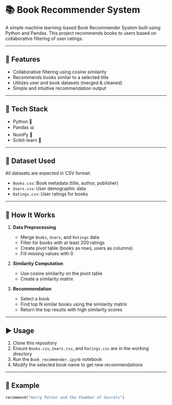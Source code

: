 # 📚 Book Recommender System

A simple machine learning-based Book Recommender System built using Python and Pandas. This project recommends books to users based on collaborative filtering of user ratings.

---

## 🚀 Features

- Collaborative filtering using cosine similarity
- Recommends books similar to a selected title
- Utilizes user and book datasets (merged & cleaned)
- Simple and intuitive recommendation output

---

## 🧰 Tech Stack

- Python 🐍
- Pandas 📊
- NumPy 🔢
- Scikit-learn 🤖

---

## 📁 Dataset Used

All datasets are expected in CSV format:

- `Books.csv`: Book metadata (title, author, publisher)
- `Users.csv`: User demographic data
- `Ratings.csv`: User ratings for books

---

## 🧠 How It Works

1. **Data Preprocessing**
   - Merge `Books`, `Users`, and `Ratings` data
   - Filter for books with at least 200 ratings
   - Create pivot table (books as rows, users as columns)
   - Fill missing values with 0

2. **Similarity Computation**
   - Use cosine similarity on the pivot table
   - Create a similarity matrix

3. **Recommendation**
   - Select a book
   - Find top N similar books using the similarity matrix
   - Return the top results with high similarity scores

---

## ▶️ Usage

1. Clone this repository
2. Ensure `Books.csv`, `Users.csv`, and `Ratings.csv` are in the working directory
3. Run the `Book_recommender.ipynb` notebook
4. Modify the selected book name to get new recommendations

---

## 📌 Example

```python
recommend("Harry Potter and the Chamber of Secrets")
